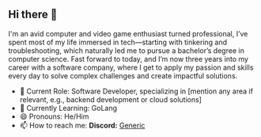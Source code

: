 ## Hi there 👋
  I'm an avid computer and video game enthusiast turned professional, I’ve spent most of my life immersed in tech—starting with tinkering and troubleshooting, which naturally led me to pursue a bachelor’s degree in computer science. Fast forward to today, and I’m now three years into my career with a software company, where I get to apply my passion and skills every day to solve complex challenges and create impactful solutions.

  - 💼 Current Role: Software Developer, specializing in [mention any area if relevant, e.g., backend development or cloud solutions]  
  - 🌱 Currently Learning: GoLang  
  - 😄 Pronouns: He/Him  
  - 📫 How to reach me: **Discord:** [Generic](https://discord.com/users/187105028513857536)  


<!--
**GenericDrugs/GenericDrugs** is a ✨ _special_ ✨ repository because its `README.md` (this file) appears on your GitHub profile.

Here are some ideas to get you started:

- 🔭 I’m currently working on ...
- 🌱 I’m currently learning ...
- 👯 I’m looking to collaborate on ...
- 🤔 I’m looking for help with ...
- 💬 Ask me about ...
- 📫 How to reach me: ...
- 😄 Pronouns: ...
- ⚡ Fun fact: ...
-->
